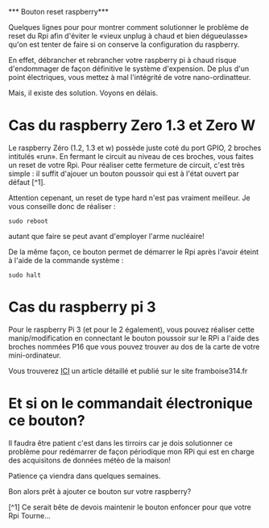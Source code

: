 *** Bouton reset raspberry***

Quelques lignes pour pour montrer comment solutionner le problème de reset du Rpi afin d'éviter le «vieux unplug à chaud et bien dégueulasse» qu'on est tenter de faire si on conserve la configuration du raspberry.

En effet, débrancher et rebrancher votre raspberry pi à chaud risque d'endommager de façon définitive le système d'expension. 
De plus d'un point électriques, vous mettez à mal l'intégrité de votre nano-ordinatteur.

Mais, il existe des solution. Voyons en délais.

# Cas du raspberry Zero 1.3 et Zero W

Le raspberry Zéro (1.2, 1.3 et w) possède juste coté du port GPIO, 2 broches intitulés «run». 
En fermant le circuit au niveau de ces broches, vous faites un reset de votre Rpi.
Pour réaliser cette fermeture de circuit, c'est très simple : il suffit d'ajouer un bouton poussoir qui est à l'état ouvert par défaut [^1].

Attention cepenant, un reset de type hard n'est pas vraiment meilleur. Je vous conseille donc de réaliser :
```
sudo reboot
```

autant que faire se peut avant d'employer l'arme nucléaire!

De la même façon, ce bouton permet de démarrer le Rpi après l'avoir éteint à l'aide de la commande système :

```
sudo halt
```

# Cas du raspberry pi 3

Pour le raspberry Pi 3 (et pour le 2 également), vous pouvez réaliser cette manip/modification en connectant le bouton poussoir sur le RPi a l'aide des broches nommées P16 que vous pouvez trouver au dos de la carte de votre mini-ordinateur.

Vous trouverez [ICI](http://www.framboise314.fr/ma-framboise314-fait-risette-ajouter-un-bouton-de-reset-au-rasperry-pi-version-b/) un article détaillé et publié sur le site framboise314.fr

# Et si on le commandait électronique ce bouton?

Il faudra être patient c'est dans les tirroirs car je dois solutionner ce problème pour redémarrer de façon périodique mon RPi qui est en charge des acquisitons de données météo de la maison!

Patience ça viendra dans quelques semaines.


Bon alors prêt à ajouter ce bouton sur votre raspberry?


[^1] Ce serait bête de devois maintenir le bouton enfoncer pour que votre Rpi Tourne…

